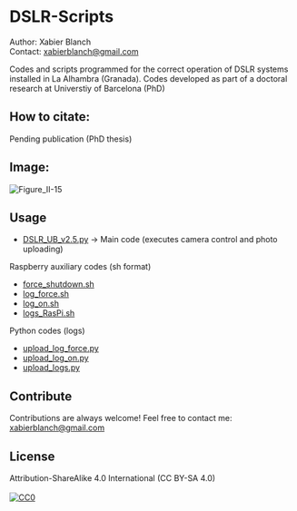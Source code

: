 # DSLR-Scripts
Author: Xabier Blanch<br/>
Contact: xabierblanch@gmail.com<br/>

Codes and scripts programmed for the correct operation of DSLR systems installed in La Alhambra (Granada).
Codes developed as part of a doctoral research at Universtiy of Barcelona (PhD)

How to citate:
-----
Pending publication (PhD thesis)

Image:
-----
![Figure_II-15](https://user-images.githubusercontent.com/37353398/151872463-6af74ad3-00e4-4dbf-b5d8-ce6b7dbb89aa.jpg)

Usage
-----

* [DSLR_UB_v2.5.py](DSLR_UB_v2.5.py) -> Main code (executes camera control and photo uploading)

Raspberry auxiliary codes (sh format)

* [force_shutdown.sh](force_shutdown.sh) 
* [log_force.sh](log_force.sh) 
* [log_on.sh](log_on.sh) 
* [logs_RasPi.sh](logs_RasPi.sh) 

Python codes (logs)

* [upload_log_force.py](upload_log_force.py) 
* [upload_log_on.py](upload_log_on.py) 
* [upload_logs.py](upload_logs.py)

Contribute
-----
Contributions are always welcome!
Feel free to contact me: xabierblanch@gmail.com

License
-----
Attribution-ShareAlike 4.0 International (CC BY-SA 4.0)<br/><br/>
[![CC0](https://licensebuttons.net/i/cc-gift-guide/by-sa.png)](https://creativecommons.org/licenses/by-sa/4.0/)
